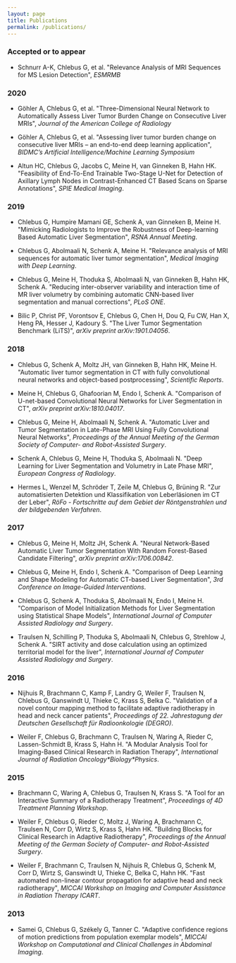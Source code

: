 ```yaml
---
layout: page
title: Publications
permalink: /publications/
---
```


### Accepted or to appear

- Schnurr A-K, Chlebus G, et al. "Relevance Analysis of MRI Sequences for MS Lesion Detection",
*ESMRMB*

### 2020

- Göhler A, Chlebus G, et al. "Three-Dimensional Neural Network to Automatically Assess Liver Tumor Burden
Change on Consecutive Liver MRIs", *Journal of the American College of Radiology*

- Göhler A, Chlebus G, et al. "Assessing liver tumor burden change on consecutive liver MRIs –
an end-to-end deep learning application", *BIDMC’s Artificial Intelligence/Machine Learning Symposium*

- Altun HC, Chlebus G, Jacobs C, Meine H, van Ginneken B, Hahn HK. "Feasibility of End-To-End Trainable Two-Stage U-Net for Detection of Axillary Lymph Nodes in Contrast-Enhanced CT Based Scans on Sparse Annotations", *SPIE Medical Imaging*.

### 2019

- Chlebus G, Humpire Mamani GE, Schenk A, van Ginneken B, Meine H. "Mimicking Radiologists to Improve the Robustness of Deep-learning Based Automatic Liver Segmentation", *RSNA Annual Meeting*.

- Chlebus G, Abolmaali N, Schenk A, Meine H. "Relevance analysis of MRI sequences for automatic
  liver tumor segmentation", *Medical Imaging with Deep Learning*.

- Chlebus G, Meine H, Thoduka S, Abolmaali N, van Ginneken B, Hahn HK, Schenk A. "Reducing
  inter-observer variability and interaction time of MR liver volumetry by combining automatic
  CNN-based liver segmentation and manual corrections", *PLoS ONE*.

- Bilic P, Christ PF, Vorontsov E, Chlebus G, Chen H, Dou Q, Fu CW, Han X, Heng PA, Hesser J,
  Kadoury S. "The Liver Tumor Segmentation Benchmark (LiTS)", *arXiv preprint arXiv:1901.04056*.

### 2018

- Chlebus G, Schenk A, Moltz JH, van Ginneken B, Hahn HK, Meine H. "Automatic liver tumor
  segmentation in CT with fully convolutional neural networks and object-based
  postprocessing", *Scientific Reports*.

- Meine H, Chlebus G, Ghafoorian M, Endo I, Schenk A. "Comparison of U-net-based
  Convolutional Neural Networks for Liver Segmentation in CT", *arXiv preprint arXiv:1810.04017*.

- Chlebus G, Meine H, Abolmaali N, Schenk A. "Automatic Liver and Tumor Segmentation in Late-Phase
  MRI Using Fully Convolutional Neural Networks", *Proceedings of the Annual Meeting of the German
  Society of Computer- and Robot-Assisted Surgery*.

- Schenk A, Chlebus G, Meine H, Thoduka S, Abolmaali N. "Deep Learning for Liver Segmentation and
  Volumetry in Late Phase MRI", *European Congress of Radiology*.

- Hermes L, Wenzel M, Schröder T, Zeile M, Chlebus G, Brüning R. "Zur automatisierten Detektion und
  Klassifikation von Leberläsionen im CT der Leber", *RöFo - Fortschritte auf dem Gebiet der
  Röntgenstrahlen und der bildgebenden Verfahren*.

### 2017

- Chlebus G, Meine H, Moltz JH, Schenk A. "Neural Network-Based Automatic Liver Tumor Segmentation
  With Random Forest-Based Candidate Filtering", *arXiv preprint arXiv:1706.00842*.

- Chlebus G, Meine H, Endo I, Schenk A. "Comparison of Deep Learning and Shape Modeling
  for Automatic CT-based Liver Segmentation", *3rd Conference on Image-Guided
  Interventions*.


- Chlebus G, Schenk A, Thoduka S, Abolmaali N, Endo I, Meine H. "Comparison of Model
  Initialization Methods for Liver Segmentation using Statistical Shape Models",
  *International Journal of Computer Assisted Radiology and Surgery*.

- Traulsen N, Schilling P, Thoduka S, Abolmaali N, Chlebus G, Strehlow J, Schenk A. "SIRT activity
  and dose calculation using an optimized territorial model for the liver", *International Journal
  of Computer Assisted Radiology and Surgery*.

### 2016

- Nijhuis R, Brachmann C, Kamp F, Landry G, Weiler F, Traulsen N, Chlebus G, Ganswindt U, Thieke C,
  Krass S, Belka C. "Validation of a novel contour mapping method to facilitate adaptive
  radiotherapy in head and neck cancer patients", *Proceedings of 22. Jahrestagung der Deutschen
  Gesellschaft für Radioonkologie (DEGRO)*.

- Weiler F, Chlebus G, Brachmann C, Traulsen N, Waring A, Rieder C, Lassen-Schmidt B, Krass S, Hahn
  H. "A Modular Analysis Tool for Imaging-Based Clinical Research in Radiation Therapy",
  *International Journal of Radiation Oncology\*Biology\*Physics*.

### 2015

- Brachmann C, Waring A, Chlebus G, Traulsen N, Krass S. "A Tool for an Interactive Summary of a
  Radiotherapy Treatment", *Proceedings of 4D Treatment Planning Workshop*.

- Weiler F, Chlebus G, Rieder C, Moltz J, Waring A, Brachmann C, Traulsen N, Corr D, Wirtz S, Krass
  S, Hahn HK. "Building Blocks for Clinical Research in Adaptive Radiotherapy", *Proceedings of the
  Annual Meeting of the German Society of Computer- and Robot-Assisted Surgery*.

- Weiler F, Brachmann C, Traulsen N, Nijhuis R, Chlebus G, Schenk M, Corr D, Wirtz S, Ganswindt U,
  Thieke C, Belka C, Hahn HK. "Fast automated non-linear contour propagation for adaptive head and
  neck radiotherapy", *MICCAI Workshop on Imaging and Computer Assistance in Radiation Therapy
  ICART*.

### 2013

- Samei G, Chlebus G, Székely G, Tanner C. "Adaptive confidence regions of motion predictions from
  population exemplar models", *MICCAI Workshop on Computational and Clinical Challenges in
  Abdominal Imaging*.
